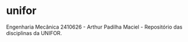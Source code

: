 # unifor
Engenharia Mecânica 2410626 - Arthur Padilha Maciel - Repositório das disciplinas da UNIFOR.
